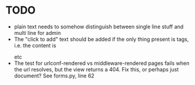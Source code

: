 TODO
====

- plain text needs to somehow distinguish between single line stuff and multi line for admin
- The "click to add" text should be added if the only thing present is tags, i.e. the content is <p></p> etc
- The test for urlconf-rendered vs middleware-rendered pages fails when the url resolves, but the view returns a 404. Fix this, or perhaps just document? See forms.py, line 62

